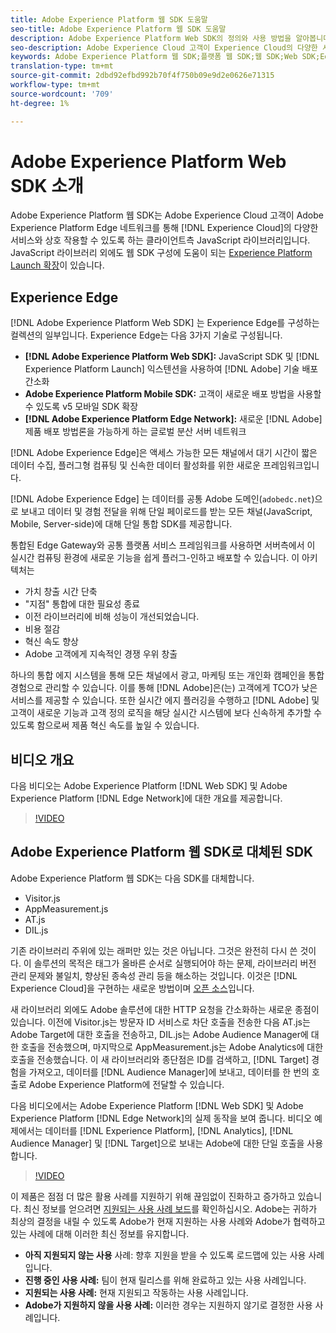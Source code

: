 ```yaml
---
title: Adobe Experience Platform 웹 SDK 도움말
seo-title: Adobe Experience Platform 웹 SDK 도움말
description: Adobe Experience Platform Web SDK의 정의와 사용 방법을 알아봅니다.
seo-description: Adobe Experience Cloud 고객이 Experience Cloud의 다양한 서비스와 상호 작용할 수 있도록 허용하는 방법을 알아봅니다.
keywords: Adobe Experience Platform 웹 SDK;플랫폼 웹 SDK;웹 SDK;Web SDK;Edge;Visitor.js;AppMeasurement.js;AT.js;DIL.js;웹 sdk;SDK;웹 SDK;시작;시작
translation-type: tm+mt
source-git-commit: 2dbd92efbd992b70f4f750b09e9d2e0626e71315
workflow-type: tm+mt
source-wordcount: '709'
ht-degree: 1%

---
```



# Adobe Experience Platform Web SDK 소개

Adobe Experience Platform 웹 SDK는 Adobe Experience Cloud 고객이 Adobe Experience Platform Edge 네트워크를 통해 [!DNL Experience Cloud]의 다양한 서비스와 상호 작용할 수 있도록 하는 클라이언트측 JavaScript 라이브러리입니다. JavaScript 라이브러리 외에도 웹 SDK 구성에 도움이 되는 [Experience Platform Launch 확장](https://experienceleague.adobe.com/docs/launch/using/extensions-ref/adobe-extension/aep-extension/overview.html)이 있습니다.

## Experience Edge

[!DNL Adobe Experience Platform Web SDK] 는 Experience Edge를 구성하는 컬렉션의 일부입니다. Experience Edge는 다음 3가지 기술로 구성됩니다.

* **[!DNL Adobe Experience Platform Web SDK]:** JavaScript SDK 및  [!DNL Experience Platform Launch] 익스텐션을 사용하여  [!DNL Adobe] 기술 배포 간소화
* **Adobe Experience Platform Mobile SDK:** 고객이 새로운 배포 방법을 사용할 수 있도록 v5 모바일 SDK 확장
* **[!DNL Adobe Experience Platform Edge Network]:** 새로운  [!DNL Adobe] 제품 배포 방법론을 가능하게 하는 글로벌 분산 서버 네트워크

[!DNL Adobe Experience Edge]은 액세스 가능한 모든 채널에서 대기 시간이 짧은 데이터 수집, 플러그형 컴퓨팅 및 신속한 데이터 활성화를 위한 새로운 프레임워크입니다.

[!DNL Adobe Experience Edge] 는 데이터를 공통 Adobe 도메인(`adobedc.net`)으로 보내고 데이터 및 경험 전달을 위해 단일 페이로드를 받는 모든 채널(JavaScript, Mobile, Server-side)에 대해 단일 통합 SDK를 제공합니다.

통합된 Edge Gateway와 공통 플랫폼 서비스 프레임워크를 사용하면 서버측에서 이 실시간 컴퓨팅 환경에 새로운 기능을 쉽게 플러그-인하고 배포할 수 있습니다.  이 아키텍처는

* 가치 창출 시간 단축
* &quot;지점&quot; 통합에 대한 필요성 종료
* 이전 라이브러리에 비해 성능이 개선되었습니다.
* 비용 절감
* 혁신 속도 향상
* Adobe 고객에게 지속적인 경쟁 우위 창출

하나의 통합 에지 시스템을 통해 모든 채널에서 광고, 마케팅 또는 개인화 캠페인을 통합 경험으로 관리할 수 있습니다.  이를 통해 [!DNL Adobe]은(는) 고객에게 TCO가 낮은 서비스를 제공할 수 있습니다.  또한 실시간 에지 플러깅을 수행하고 [!DNL Adobe] 및 고객이 새로운 기능과 고객 정의 로직을 해당 실시간 시스템에 보다 신속하게 추가할 수 있도록 함으로써 제품 혁신 속도를 높일 수 있습니다.

## 비디오 개요

다음 비디오는 Adobe Experience Platform [!DNL Web SDK] 및 Adobe Experience Platform [!DNL Edge Network]에 대한 개요를 제공합니다.

>[!VIDEO](https://video.tv.adobe.com/v/34141?quality=12&learn=on)

## Adobe Experience Platform 웹 SDK로 대체된 SDK

Adobe Experience Platform 웹 SDK는 다음 SDK를 대체합니다.

* Visitor.js
* AppMeasurement.js
* AT.js
* DIL.js

기존 라이브러리 주위에 있는 래퍼만 있는 것은 아닙니다. 그것은 완전히 다시 쓴 것이다. 이 솔루션의 목적은 태그가 올바른 순서로 실행되어야 하는 문제, 라이브러리 버전 관리 문제와 불일치, 향상된 종속성 관리 등을 해소하는 것입니다. 이것은 [!DNL Experience Cloud]을 구현하는 새로운 방법이며 [오픈 소스](https://github.com/adobe/alloy)입니다.

새 라이브러리 외에도 Adobe 솔루션에 대한 HTTP 요청을 간소화하는 새로운 종점이 있습니다. 이전에 Visitor.js는 방문자 ID 서비스로 차단 호출을 전송한 다음 AT.js는 Adobe Target에 대한 호출을 전송하고, DIL.js는 Adobe Audience Manager에 대한 호출을 전송했으며, 마지막으로 AppMeasurement.js는 Adobe Analytics에 대한 호출을 전송했습니다. 이 새 라이브러리와 종단점은 ID를 검색하고, [!DNL Target] 경험을 가져오고, 데이터를 [!DNL Audience Manager]에 보내고, 데이터를 한 번의 호출로 Adobe Experience Platform에 전달할 수 있습니다.

다음 비디오에서는 Adobe Experience Platform [!DNL Web SDK] 및 Adobe Experience Platform [!DNL Edge Network]의 실제 동작을 보여 줍니다. 비디오 예제에서는 데이터를 [!DNL Experience Platform], [!DNL Analytics], [!DNL Audience Manager] 및 [!DNL Target]으로 보내는 Adobe에 대한 단일 호출을 사용합니다.

>[!VIDEO](https://video.tv.adobe.com/v/34148?quality=12&learn=on)

이 제품은 점점 더 많은 활용 사례를 지원하기 위해 끊임없이 진화하고 증가하고 있습니다. 최신 정보를 얻으려면 [지원되는 사용 사례 보드](https://github.com/adobe/alloy/projects/5)를 확인하십시오. Adobe는 귀하가 최상의 결정을 내릴 수 있도록 Adobe가 현재 지원하는 사용 사례와 Adobe가 협력하고 있는 사례에 대해 이러한 최신 정보를 유지합니다.

* **아직 지원되지 않는 사용** 사례: 향후 지원을 받을 수 있도록 로드맵에 있는 사용 사례입니다.
* **진행 중인 사용 사례:** 팀이 현재 릴리스를 위해 완료하고 있는 사용 사례입니다.
* **지원되는 사용 사례:** 현재 지원되고 작동하는 사용 사례입니다.
* **Adobe가 지원하지 않을 사용 사례:** 이러한 경우는 지원하지 않기로 결정한 사용 사례입니다.
